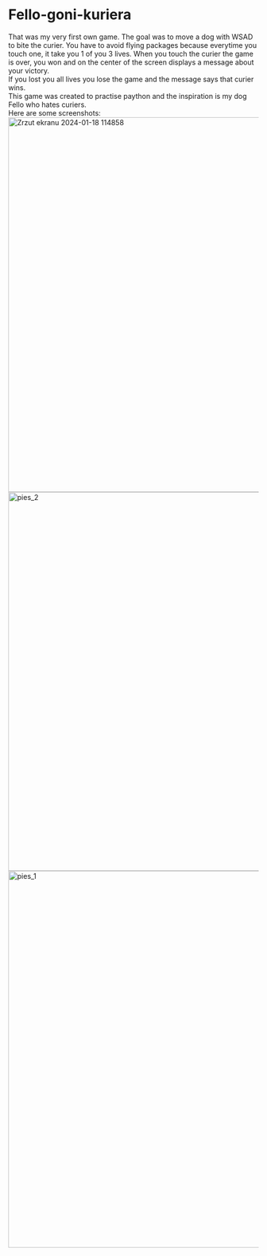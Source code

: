 # Fello-goni-kuriera
That was my very first own game. The goal was to move a dog with WSAD to bite the curier. You have to avoid flying packages because everytime you touch one, it take you 1 of you 3 lives. When you touch the curier the game is over, you won and on the center of the screen displays a message about your victory.  
If you lost you all lives you lose the game and the message says that curier wins.  
This game was created to practise paython and the inspiration is my dog Fello who hates curiers.  
Here are some screenshots:  
<img width="752" alt="Zrzut ekranu 2024-01-18 114858" src="https://github.com/AnnaNowak96/MyFirstGame/assets/151517110/4d7b8424-4b21-4882-baea-8c4a83e30c77">
<img width="760" alt="pies_2" src="https://github.com/AnnaNowak96/MyFirstGame/assets/151517110/9308b5ce-9fd9-42b3-881d-c8df357e7164">
<img width="756" alt="pies_1" src="https://github.com/AnnaNowak96/MyFirstGame/assets/151517110/7cbcdc19-2992-4e1d-8d59-d0c5388f4d1e">
